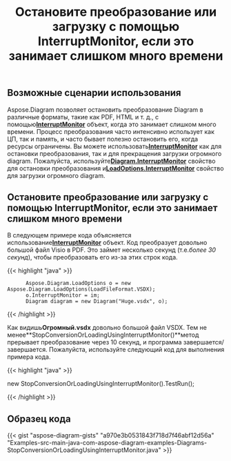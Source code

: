 ﻿---
title: Остановите преобразование или загрузку с помощью InterruptMonitor, если это занимает слишком много времени
type: docs
weight: 30
url: /ru/java/stop-conversion-or-loading-using-interruptmonitor-when-it-is-taking-too-long/
---
## **Возможные сценарии использования**

Aspose.Diagram позволяет остановить преобразование Diagram в различные форматы, такие как PDF, HTML и т. д., с помощью[**InterruptMonitor**](https://reference.aspose.com/diagram/java/com.aspose.diagram/InterruptMonitor) объект, когда это занимает слишком много времени. Процесс преобразования часто интенсивно использует как ЦП, так и память, и часто бывает полезно остановить его, когда ресурсы ограничены. Вы можете использовать[**InterruptMonitor**](https://reference.aspose.com/diagram/java/com.aspose.diagram/InterruptMonitor) как для остановки преобразования, так и для прекращения загрузки огромного diagram. Пожалуйста, используйте[**Diagram.InterruptMonitor**](https://reference.aspose.com/diagram/java/com.aspose.diagram/loadoptions#InterruptMonitor) свойство для остановки преобразования и[**LoadOptions.InterruptMonitor**](https://reference.aspose.com/diagram/java/com.aspose.diagram/loadoptions#InterruptMonitor) свойство для загрузки огромного diagram.

## **Остановите преобразование или загрузку с помощью InterruptMonitor, если это занимает слишком много времени**

В следующем примере кода объясняется использование[**InterruptMonitor**](https://reference.aspose.com/diagram/java/com.aspose.diagram/InterruptMonitor) объект. Код преобразует довольно большой файл Visio в PDF. Это займет несколько секунд (т.е.*более 30 секунд*), чтобы преобразовать его из-за этих строк кода.

{{< highlight "java" >}}

	      Aspose.Diagram.LoadOptions o = new Aspose.Diagram.LoadOptions(LoadFileFormat.VSDX);
	      o.InterruptMonitor = im;
	      Diagram diagram = new Diagram("Huge.vsdx", o);

{{< /highlight >}}

 Как видишь**Огромный.vsdx** довольно большой файл VSDX. Тем не менее**StopConversionOrLoadingUsingInterruptMonitor()**метод прерывает преобразование через 10 секунд, и программа завершается/завершается. Пожалуйста, используйте следующий код для выполнения примера кода.

{{< highlight "java" >}}

 new StopConversionOrLoadingUsingInterruptMonitor().TestRun();

{{< /highlight >}}

## **Образец кода**
{{< gist "aspose-diagram-gists" "a970e3b0531843f718d7f46abf12d56a" "Examples-src-main-java-com-aspose-diagram-examples-Diagrams-StopConversionOrLoadingUsingInterruptMonitor.java" >}}
